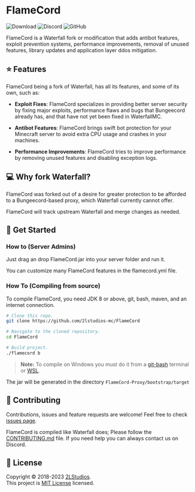 # FlameCord

![Download](https://img.shields.io/badge/Download-%244.99-blue?style=flat-square) ![Discord](https://img.shields.io/discord/442079515498381312?style=flat-square&color=%237289da&label=Discord&logo=discord&logoColor=%237289da) ![GitHub](https://img.shields.io/github/license/2lstudios-mc/flamecord?style=flat-square)

FlameCord is a Waterfall fork or modification that adds antibot features, exploit prevention systems, performance improvements, removal of unused features, library updates and application layer ddos mitigation.

## ⭐ Features

FlameCord being a fork of Waterfall, has all its features, and some of its own, such as:

* **Exploit Fixes**: FlameCord specializes in providing better server security by fixing major exploits, performance flaws and bugs that Bungeecord already has, and that have not yet been fixed in WaterfallMC.
  
* **Antibot Features**: FlameCord brings swift bot protection for your Minecraft server to avoid extra CPU usage and crashes in your machines.

* **Performance Improvements**: FlameCord tries to improve performance by removing unused features and disabling exception logs.

## 💻 Why fork Waterfall?

FlameCord was forked out of a desire for greater protection to be afforded to a Bungeecord-based proxy, which Waterfall currently cannot offer.

FlameCord will track upstream Waterfall and merge changes as needed.

## 🌱 Get Started

### How to (Server Admins)

Just drag an drop FlameCord.jar into your server folder and run it.

You can customize many FlameCord features in the flamecord.yml file.

### How To (Compiling from source)

To compile FlameCord, you need JDK 8 or above, git, bash, maven, and an internet connection.

```bash
# Clone this repo.
git clone https://github.com/2lstudios-mc/FlameCord

# Navigate to the cloned repository.
cd FlameCord

# Build project.
./flamecord b
```

> **Note:**
> To compile on Windows you must do it from a [git-bash](https://git-scm.com/downloads) terminal or [WSL](https://learn.microsoft.com/windows/wsl/install).

The jar will be generated in the directory `FlameCord-Proxy/bootstrap/target`

## 🤝 Contributing

Contributions, issues and feature requests are welcome!
Feel free to check [issues page](https://github.com/2lstudios-mc/flamecord).

FlameCord is compiled like Waterfall does; Please follow the [CONTRIBUTING.md](https://github.com/2lstudios-mc/FlameCord/blob/master/CONTRIBUTING.md) file. If you need help you can always contact us on Discord.

## 📝 License

Copyright © 2018-2023 [2LStudios](https://github.com/2lstudios-mc).  
This project is [MIT License](LICENSE.txt) licensed.  